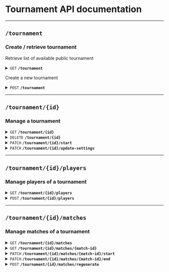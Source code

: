 # Tournament API documentation

--------------------------------------------------------------------------------

## `/tournament`

### Create / retrieve tournament

Retrieve list of available public tournament

<details>
 <summary><code>GET</code> <code><b>/tournament</b></code></summary>

</details>

Create a new tournament

<details>
 <summary><code>POST</code> <code><b>/tournament</b></code></summary>


### Parameters

#### Body

- Tournament name must be between 3 and 20 characters and can only contain alnum and space
- Max players must be between 2 and 16 (optional, default = 16 players)
- Registration deadline (optional)
- A boolean that specifies if tournament is private

> ```javascript
> {
>     "name": "World Championship",
>     "max-players": "16",
>     "registration-deadline": "2024-02-17T10:53",
>     "is-private": "True"
> }
> ```

#### Responses

> | http code | content-type       | response                            |
> |-----------|--------------------|-------------------------------------|
> | `201`     | `application/json` | `{"status": "Created"               |
> | `401`     | `application/json` | `{"errors": ["AAA", "BBB", "..."]}` |

errors can be combined
 
> errors can be:

> - Missing name field
> - Tournament name must contain at least 3 characters
> - Tournament name must contain less than 20 characters
> - Tournament name may only contain letters, numbers and spaces
 
> - Max players must contain less than 16 slots
> - Max players must contain at least 2 slots
 
> - Registration deadline has passed
 
> - Missing is-private field
 
> - Invalid JSON format in request body

</details>

--------------------------------------------------------------------------------

## `/tournament/{id}`

### Manage a tournament

<details>
 <summary><code>GET</code> <code><b>/tournament/{id}</b></code></summary>

#### Retrieve details of specific tournament

</details>

<details>
 <summary><code>DELETE</code> <code><b>/tournament/{id}</b></code></summary>

#### Delete a tournament

</details>

<details>
 <summary><code>PATCH</code> <code><b>/tournament/{id}/start</b></code></summary>

#### Start a tournament

</details>

<details>
 <summary><code>PATCH</code> <code><b>/tournament/{id}/update-settings</b></code></summary>

#### Update tournament settings

</details>

--------------------------------------------------------------------------------

## `/tournament/{id}/players`

### Manage players of a tournament

<details>
 <summary><code>GET</code> <code><b>/tournament/{id}/players</b></code></summary>

#### Retrieve the lis of players for a tournament

</details>

<details>
 <summary><code>POST</code> <code><b>/tournament/{id}/players</b></code></summary>

#### Add a player to a specific tournament

</details>

--------------------------------------------------------------------------------

## `/tournament/{id}/matches`

### Manage matches of a tournament

<details>
 <summary><code>GET</code> <code><b>/tournament/{id}/matches</b></code></summary>

#### Retrieve the list of matches for a tournament

</details>

<details>
 <summary><code>GET</code> <code><b>/tournament/{id}/matches/{match-id}</b></code></summary>

#### Retrieve details of a match for a tournament

</details>

<details>
 <summary><code>PATCH</code> <code><b>/tournament/{id}/matches/{match-id}/start</b></code></summary>

#### Start a match

</details>

<details>
 <summary><code>PATCH</code> <code><b>/tournament/{id}/matches/{match-id}/end</b></code></summary>

#### End a match

</details>

<details>
 <summary><code>POST</code> <code><b>/tournament/{id}/matches/regenerate</b></code></summary>

#### Regenerates matches for a tournament

</details>
